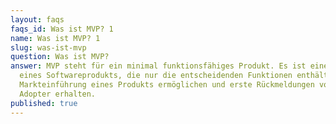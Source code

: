 ```yaml
---
layout: faqs
faqs_id: Was ist MVP? 1
name: Was ist MVP? 1
slug: was-ist-mvp
question: Was ist MVP?
answer: MVP steht für ein minimal funktionsfähiges Produkt. Es ist eine Version
  eines Softwareprodukts, die nur die entscheidenden Funktionen enthält, die die
  Markteinführung eines Produkts ermöglichen und erste Rückmeldungen von Early
  Adopter erhalten.
published: true
---
```


